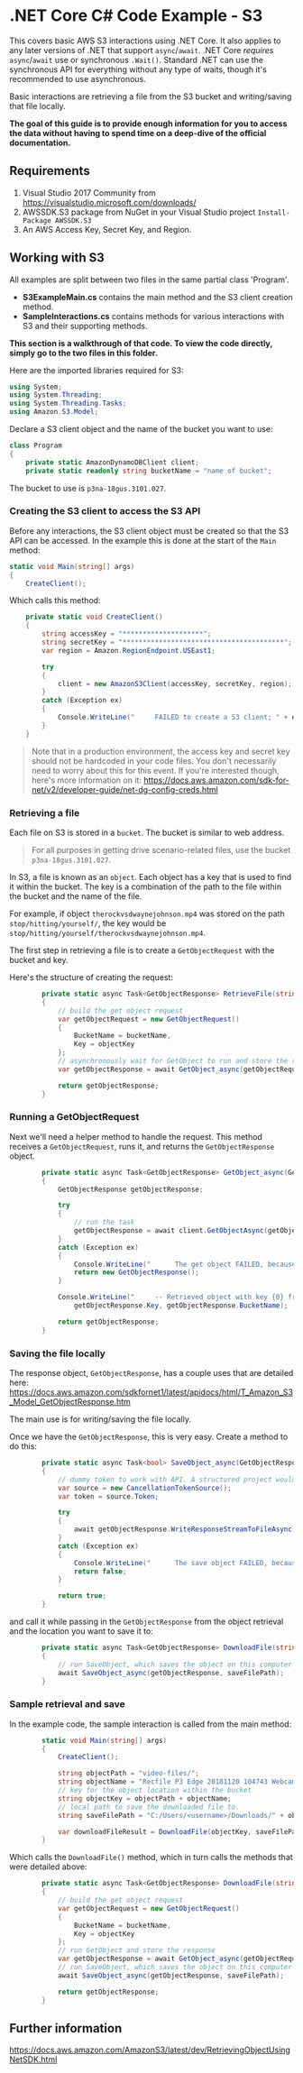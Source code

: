 # .NET Core C# Code Example - S3

This covers basic AWS S3 interactions using .NET Core. It also applies to
any later versions of .NET that support `async`/`await`. .NET Core _requires_ 
`async`/`await` use or synchronous `.Wait()`. Standard .NET can use the
synchronous API for everything without any type of waits, though it's
recommended to use asynchronous.

Basic interactions are retrieving a file from the S3 bucket and writing/saving
that file locally.

**The goal of this guide is to provide enough information for you to access the
data without having to spend time on a deep-dive of the official documentation.**

## Requirements

1. Visual Studio 2017 Community from
   https://visualstudio.microsoft.com/downloads/
2. AWSSDK.S3 package from NuGet in your Visual Studio project
   `Install-Package AWSSDK.S3`
3. An AWS Access Key, Secret Key, and Region.

## Working with S3

All examples are split between two files in the same partial class 'Program'.

-   **S3ExampleMain.cs** contains the main method and the S3 client creation
    method.
-   **SampleInteractions.cs** contains methods for various interactions with S3
    and their supporting methods.

**This section is a walkthrough of that code. To view the code directly, simply
go to the two files in this folder.**

Here are the imported libraries required for S3:

```csharp
using System;
using System.Threading;
using System.Threading.Tasks;
using Amazon.S3.Model;
```

Declare a S3 client object and the name of the bucket you want to use:

```csharp
class Program
{
    private static AmazonDynamoDBClient client;
    private static readonly string bucketName = "name of bucket";
```

The bucket to use is `p3na-18gus.3101.027`.

### Creating the S3 client to access the S3 API

Before any interactions, the S3 client object must be created so that the
S3 API can be accessed. In the example this is done at the start of the
`Main` method:

```csharp
static void Main(string[] args)
{
    CreateClient();
```

Which calls this method:

```csharp
    private static void CreateClient()
    {
        string accessKey = "********************";
        string secretKey = "****************************************";
        var region = Amazon.RegionEndpoint.USEast1;

        try
        {
            client = new AmazonS3Client(accessKey, secretKey, region);
        }
        catch (Exception ex)
        {
            Console.WriteLine("     FAILED to create a S3 client; " + ex.Message);
        }
    }
```

> Note that in a production environment, the access key and secret key should
> not be hardcoded in your code files.
> You don't necessarily need to worry about this for this event. If you're
> interested though, here's more information on it:
> https://docs.aws.amazon.com/sdk-for-net/v2/developer-guide/net-dg-config-creds.html

### Retrieving a file

Each file on S3 is stored in a `bucket`. The bucket is similar to web address.

> For all purposes in getting drive scenario-related files, use the bucket
> `p3na-18gus.3101.027`.

In S3, a file is known as an `object`. Each object has a key that is used to find it
within the bucket. The key is a combination of the path to the file within the bucket
and the name of the file.

For example, if object `therockvsdwaynejohnson.mp4` was stored on the path
`stop/hitting/yourself/`, the key would be
`stop/hitting/yourself/therockvsdwaynejohnson.mp4`.

The first step in retrieving a file is to create a `GetObjectRequest` with the
bucket and key.

Here's the structure of creating the request:

```csharp
        private static async Task<GetObjectResponse> RetrieveFile(string objectKey)
        {
            // build the get object request
            var getObjectRequest = new GetObjectRequest()
            {
                BucketName = bucketName,
                Key = objectKey
            };
            // asynchronously wait for GetObject to run and store the response
            var getObjectResponse = await GetObject_async(getObjectRequest);

            return getObjectResponse;
        }
```

### Running a GetObjectRequest

Next we'll need a helper method to handle the request. This method receives a
`GetObjectRequest`, runs it, and returns the `GetObjectResponse` object.

```csharp
        private static async Task<GetObjectResponse> GetObject_async(GetObjectRequest getObjectRequest)
        {
            GetObjectResponse getObjectResponse;

            try
            {
                // run the task
                getObjectResponse = await client.GetObjectAsync(getObjectRequest);
            }
            catch (Exception ex)
            {
                Console.WriteLine("      The get object FAILED, because:\n       {0}.", ex.Message);
                return new GetObjectResponse();
            }

            Console.WriteLine("     -- Retrieved object with key {0} from bucket {1}.",
                getObjectResponse.Key, getObjectResponse.BucketName);

            return getObjectResponse;
        }
```

### Saving the file locally

The response object, `GetObjectResponse`, has a couple uses that are detailed here:
https://docs.aws.amazon.com/sdkfornet1/latest/apidocs/html/T_Amazon_S3_Model_GetObjectResponse.htm

The main use is for writing/saving the file locally.

Once we have the `GetObjectResponse`, this is very easy. Create a method to do this:

```csharp
        private static async Task<bool> SaveObject_async(GetObjectResponse getObjectResponse, string saveFilePath)
        {
            // dummy token to work with API. A structured project would handle this at a manageable place and pass it in to this method.
            var source = new CancellationTokenSource();
            var token = source.Token;

            try
            {
                await getObjectResponse.WriteResponseStreamToFileAsync(saveFilePath, false, token);
            }
            catch (Exception ex)
            {
                Console.WriteLine("      The save object FAILED, because:\n       {0}.", ex.Message);
                return false;
            }

            return true;
        }
```

and call it while passing in the `GetObjectResponse` from the object retrieval and the location
you want to save it to:

```csharp
        private static async Task<GetObjectResponse> DownloadFile(string objectKey, string saveFilePath)
        {
            // run SaveObject, which saves the object on this computer
            await SaveObject_async(getObjectResponse, saveFilePath);
        }
```

### Sample retrieval and save

In the example code, the sample interaction is called from the main method:

```csharp
        static void Main(string[] args)
        {
            CreateClient();

            string objectPath = "video-files/";
            string objectName = "Recfile P3 Edge 20181120 104743 Webcam Driver Outputiplimage.m4v";
            // key for the object location within the bucket
            string objectKey = objectPath + objectName;
            // local path to save the downloaded file to.
            string saveFilePath = "C:/Users/<username>/Downloads/" + objectName;

            var downloadFileResult = DownloadFile(objectKey, saveFilePath).GetAwaiter().GetResult();
        }
```

Which calls the `DownloadFile()` method, which in turn calls the methods that 
were detailed above:

```csharp
        private static async Task<GetObjectResponse> DownloadFile(string objectKey, string saveFilePath)
        {
            // build the get object request
            var getObjectRequest = new GetObjectRequest()
            {
                BucketName = bucketName,
                Key = objectKey
            };
            // run GetObject and store the response
            var getObjectResponse = await GetObject_async(getObjectRequest);
            // run SaveObject, which saves the object on this computer
            await SaveObject_async(getObjectResponse, saveFilePath);

            return getObjectResponse;
        }
```

## Further information

https://docs.aws.amazon.com/AmazonS3/latest/dev/RetrievingObjectUsingNetSDK.html
